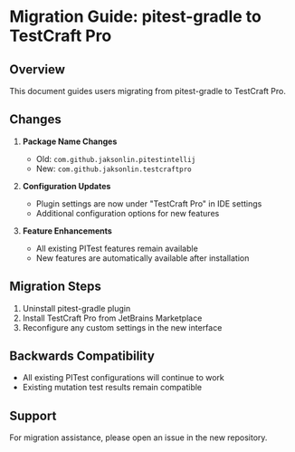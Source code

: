 # Migration Guide: pitest-gradle to TestCraft Pro

## Overview
This document guides users migrating from pitest-gradle to TestCraft Pro.

## Changes
1. **Package Name Changes**
   - Old: `com.github.jaksonlin.pitestintellij`
   - New: `com.github.jaksonlin.testcraftpro`

2. **Configuration Updates**
   - Plugin settings are now under "TestCraft Pro" in IDE settings
   - Additional configuration options for new features

3. **Feature Enhancements**
   - All existing PITest features remain available
   - New features are automatically available after installation

## Migration Steps
1. Uninstall pitest-gradle plugin
2. Install TestCraft Pro from JetBrains Marketplace
3. Reconfigure any custom settings in the new interface

## Backwards Compatibility
- All existing PITest configurations will continue to work
- Existing mutation test results remain compatible

## Support
For migration assistance, please open an issue in the new repository. 